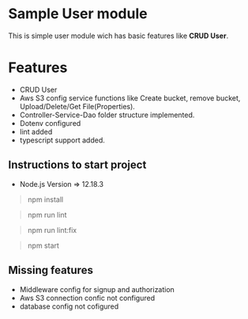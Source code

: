 # Sample User module

This is simple user module wich has basic features like **CRUD User**.

# Features
- CRUD User
- Aws S3 config service functions like Create bucket, remove bucket, Upload/Delete/Get File(Properties).
- Controller-Service-Dao folder structure implemented.
- Dotenv configured
- lint added
- typescript support added.

## Instructions to start project 

- Node.js Version => 12.18.3
> npm  install

> npm run lint

>npm run lint:fix

>npm start


## Missing features

-	Middleware config for signup and authorization
-	Aws S3 connection confic not configured
-	database config not cofigured 

